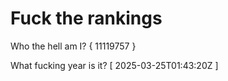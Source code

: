 # Fuck the rankings

Who the hell am I?
{ 11119757 }

What fucking year is it?
[ 2025-03-25T01:43:20Z ]
